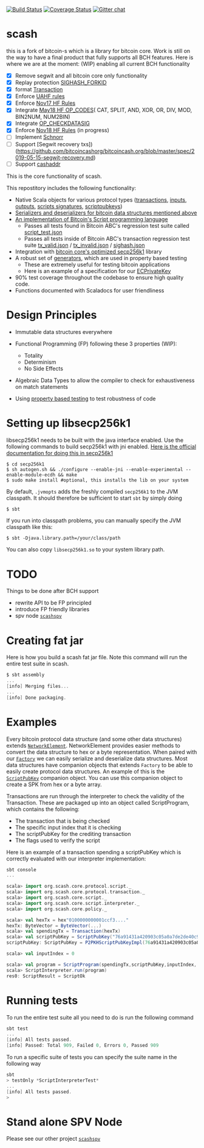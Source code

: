 [![Build Status](https://travis-ci.org/scala-cash/scash.svg?branch=master)](https://travis-ci.org/scala-cash/scash) [![Coverage Status](https://coveralls.io/repos/github/scala-cash/scash/badge.svg)](https://coveralls.io/github/scala-cash/scash) [![Gitter chat](https://badges.gitter.im/gitterHQ/gitter.png)](https://gitter.im/scash)

# scash
this is a fork of bitcoin-s which is a library for bitcoin core. Work is still on the way to have a final product that fully supports all BCH features. Here is where we are at the moment:
(WIP) enabling all current BCH functionality
- [X] Remove segwit and all bitcoin core only functionality
- [X] Replay protection [SIGHASH_FORKID](https://github.com/bitcoincashorg/bitcoincash.org/blob/master/spec/replay-protected-sighash.md)
- [X] format [Transaction](https://github.com/bitcoincashorg/bitcoincash.org/blob/master/spec/transaction.md)
- [X] Enforce [UAHF rules](https://github.com/bitcoincashorg/bitcoincash.org/blob/master/spec/uahf-technical-spec.md)
- [X] Enforce [Nov17 HF Rules](https://github.com/bitcoincashorg/bitcoincash.org/blob/master/spec/nov-13-hardfork-spec.md)
- [X] Integrate [May18 HF OP_CODES](https://github.com/bitcoincashorg/bitcoincash.org/blob/master/spec/may-2018-hardfork.md)( CAT, SPLIT, AND, XOR, OR, DIV, MOD, BIN2NUM, NUM2BIN)
- [X] Integrate [OP_CHECKDATASIG](https://github.com/bitcoincashorg/bitcoincash.org/blob/master/spec/op_checkdatasig.md)
- [X] Enforce [Nov18 HF Rules](https://github.com/bitcoincashorg/bitcoincash.org/blob/master/spec/2018-nov-upgrade.md) (in progress)
- [ ] Implement [Schnorr](https://github.com/bitcoincashorg/bitcoincash.org/blob/master/spec/2019-05-15-schnorr.md)
- [ ] Support [Segwit recovery txs])(https://github.com/bitcoincashorg/bitcoincash.org/blob/master/spec/2019-05-15-segwit-recovery.md)
- [ ] Support [cashaddr](https://github.com/bitcoincashorg/bitcoincash.org/blob/master/spec/cashaddr.md)

This is the core functionality of scash.

This repostitory includes the following functionality:
  - Native Scala objects for various protocol types ([transactions](https://github.com/scala-cash/scash/blob/master/core/src/main/scala/org/scash/core/protocol/transaction/Transaction.scala), [inputs](https://github.com/scala-cash/scash/blob/master/core/src/main/scala/org/scash/core/protocol/transaction/TransactionInput.scala), [outputs](https://github.com/scala-cash/scash/blob/master/core/src/main/scala/org/scash/core/protocol/transaction/TransactionOutput.scala), [scripts signatures](https://github.com/scala-cash/scash/blob/master/core/src/main/scala/org/scash/core/protocol/script/ScriptSignature.scala), [scriptpubkeys](https://github.com/scala-cash/scash/blob/master/core/src/main/scala/org/scash/core/protocol/script/ScriptPubKey.scala))
  - [Serializers and deserializers for bitcoin data structures mentioned above](https://github.com/scala-cash/scash/blob/master/core/src/main/scala/org/scash/core/src/main/scala/org/scash/core/serializers)
  - [An implementation of Bitcoin's Script programming language](https://github.com/scala-cash/scash/blob/master/core/src/main/scala/org/scash/core/script) 
    - Passes all tests found in Bitcoin ABC's regression test suite called [script_test.json](https://github.com/Bitcoin-ABC/bitcoin-abc/blob/master/src/test/data/script_tests.jsonn)
    - Passes all tests inside of Bitcoin ABC's transaction regression test suite [tx_valid.json](https://github.com/Bitcoin-ABC/bitcoin-abc/blob/master/src/test/data/tx_valid.json) / [tx_invalid.json](https://github.com/Bitcoin-ABC/bitcoin-abc/blob/master/src/test/data/tx_invalid.json) / 
    [sighash.json](https://github.com/bitcoin/bitcoin/blob/master/src/test/data/sighash.json)
  - Integration with [bitcoin core's optimized secp256k1](https://github.com/bitcoin-core/secp256k1/) library
  - A robust set of [generators](https://github.com/scala-cash/scash/tree/master/core-gen/src/test/scala/org/scash/core/gen), which are used in property based testing
    - These are extremely useful for testing bitcoin applications
    - Here is an example of a specification for our [ECPrivateKey](https://github.com/scala-cash/scash/blob/master/core-test/src/test/scala/org/scash/core/crypto/ECPrivateKeyTest.scala)
  - 90% test coverage throughout the codebase to ensure high quality code. 
  - Functions documented with Scaladocs for user friendliness

# Design Principles
  - Immutable data structures everywhere
  - Functional Programming (FP) following these 3 properties (WIP):
    - Totality
    - Determinism
    - No Side Effects

  - Algebraic Data Types to allow the compiler to check for exhaustiveness on match statements
  - Using [property based testing](http://www.scalatest.org/user_guide/property_based_testing) to test robustness of code 
 
# Setting up libsecp256k1

libsecp256k1 needs to be built with the java interface enabled. Use the following commands to build secp256k1 with jni enabled. [Here is the official documentation for doing this in secp256k1](https://github.com/bitcoin-core/secp256k1/blob/master/src/java/org/bitcoin/NativeSecp256k1.java#L35)
```
$ cd secp256k1
$ sh autogen.sh && ./configure --enable-jni --enable-experimental --enable-module-ecdh && make
$ sudo make install #optional, this installs the lib on your system
```

By default, `.jvmopts` adds the freshly compiled `secp256k1` to the JVM classpath. It should therefore be sufficient to start `sbt` by simply doing

```bash
$ sbt
```

If you run into classpath problems, you can manually specify the JVM classpath like this:

```
$ sbt -Djava.library.path=/your/class/path 
```

You can also copy `libsecp256k1.so` to your system library path. 

# TODO
Things to be done after BCH support
  - rewrite API to be FP principled
  - introduce FP friendly libraries
  - spv node [`scashspv`](https://github.com/scala-cash/scashspv)

# Creating fat jar

Here is how you build a scash fat jar file. Note this command will run the entire test suite in scash.

```scala
$ sbt assembly
...
[info] Merging files...
...
[info] Done packaging.

```

# Examples

Every bitcoin protocol data structure (and some other data structures) extends [`NetworkElement`](https://github.com/scala-cash/scash/blob/master/core/src/main/scala/org/scash/core/protocol/NetworkElement.scala). NetworkElement provides easier methods to convert the data structure to hex or a byte representation. When paired with our [`Factory`](https://github.com/scala-cash/scash/blob/master/core/src/main/scala/org/scash/core/util/Factory.scala) we can easily serialize and deserialize data structures. Most data structures have companion objects that extends `Factory` to be able to easily create protocol data structures. An example of this is the [`ScriptPubKey`](https://github.com/scala-cash/scash/blob/master/core/src/main/scala/org/scash/core/protocol/script/ScriptPubKey.scala) companion object. You can use this companion object to create a SPK from hex or a byte array.

Transactions are run through the interpreter to check the validity of the Transaction. These are packaged up into an object called ScriptProgram, which contains the following:
  - The transaction that is being checked
  - The specific input index that it is checking
  - The scriptPubKey for the crediting transaction
  - The flags used to verify the script

Here is an example of a transaction spending a scriptPubKey which is correctly evaluated with our interpreter implementation:

```scala
sbt console
...

scala> import org.scash.core.protocol.script._
scala> import org.scash.core.protocol.transaction._
scala> import org.scash.core.script._
scala> import org.scash.core.script.interpreter._
scala> import org.scash.core.policy._

scala> val hexTx = hex"0100000000001ccf3...."
hexTx: ByteVector = ByteVector(...)
scala> val spendingTx = Transaction(hexTx)
scala> val scriptPubKey = ScriptPubKey("76a91431a420903c05a0a7de2de40c9f02ebedbacdc17288ac")
scriptPubKey: ScriptPubKey = P2PKHScriptPubKeyImpl(76a91431a420903c05a0a7de2de40c9f02ebedbacdc17288ac,List(OP_DUP, OP_HASH160, BytesToPushOntoStackImpl(20), ScriptConstantImpl(31a420903c05a0a7de2de40c9f02ebedbacdc172), OP_EQUALVERIFY, OP_CHECKSIG))

scala> val inputIndex = 0

scala> val program = ScriptProgram(spendingTx,scriptPubKey,inputIndex, Policy.standardScriptVerifyFlags)
scala> ScriptInterpreter.run(program)
res0: ScriptResult = ScriptOk
```
# Running tests

To run the entire test suite all you need to do is run the following command
```scala 
sbt test
...
[info] All tests passed.
[info] Passed: Total 909, Failed 0, Errors 0, Passed 909

```

To run a specific suite of tests you can specify the suite name in the following way
```scala
sbt
> testOnly *ScriptInterpreterTest*
...
[info] All tests passed.
>
```
# Stand alone SPV Node

Please see our other project [`scashspv`](https://github.com/scala-cash/scashspv)
